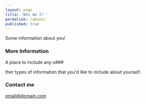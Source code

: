 ```yaml
---
layout: page
title: 'Who Am I? '
permalink: /about/
published: true
---
```


Some information about you!

### More Information

A place to include any o###

ther types of information that you'd like to include about yourself.

### Contact me

[email@domain.com](mailto:email@domain.com)
